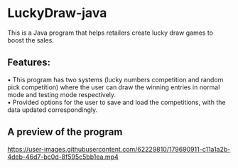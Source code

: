 # LuckyDraw-java
This is a Java program that helps retailers create lucky draw games to boost the sales.

## Features:
• This program has two systems (lucky numbers competition and random pick competition) where the user can draw the winning entries in normal mode and testing mode respectively.  
• Provided options for the user to save and load the competitions, with the data updated correspondingly.

## A preview of the program
https://user-images.githubusercontent.com/62229810/179690911-c11a1a2b-4deb-46d7-bc0d-8f595c5bb1ea.mp4

